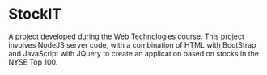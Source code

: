 StockIT
=======

A project developed during the Web Technologies course. This project involves NodeJS server code, with a combination of HTML with BootStrap and JavaScript with JQuery to create an application based on stocks in the NYSE Top 100. 
